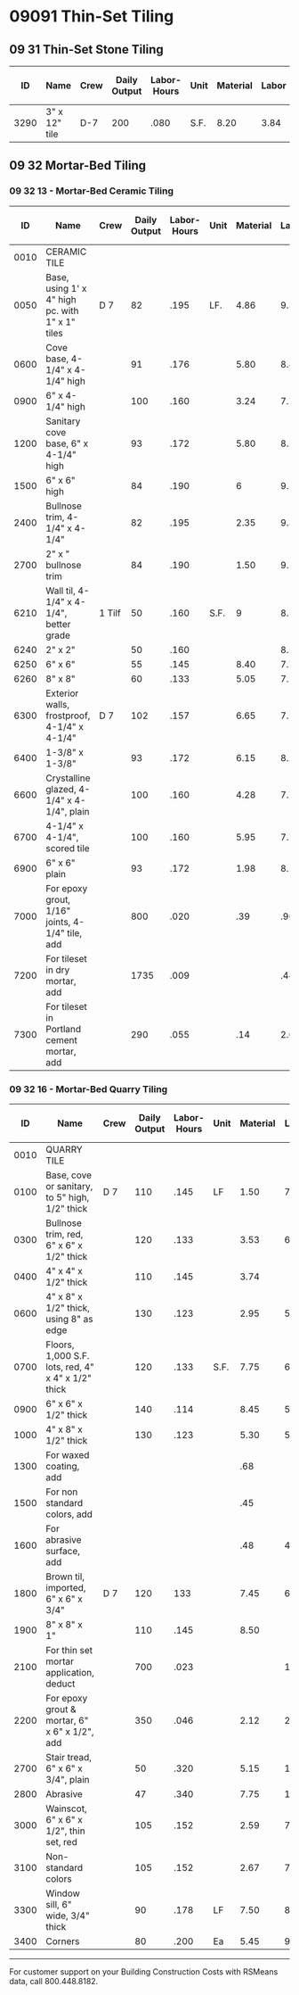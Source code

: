 # 09091 Thin-Set Tiling

## 09 31 Thin-Set Stone Tiling

| ID   | Name                                 | Crew | Daily Output | Labor-Hours | Unit | Material | Labor | Equipment | Total | Total Incl O&P |
|------|--------------------------------------|------|-------------|-------------|------|----------|-------|-----------|-------|----------------|
| 3290 | 3" x 12" tile                        | D-7  | 200         | .080        | S.F. | 8.20     | 3.84  |           | 12.04 | 14.6           |

## 09 32 Mortar-Bed Tiling

### 09 32 13 - Mortar-Bed Ceramic Tiling

| ID   | Name                                                      | Crew | Daily Output | Labor-Hours | Unit | Material | Labor | Equipment | Total | Total Incl O&P |
|------|-----------------------------------------------------------|------|-------------|-------------|------|----------|-------|-----------|-------|----------------|
| 0010 | CERAMIC TILE                                              |      |             |             |      |          |       |           |       |                |
| 0050 | Base, using 1' x 4" high pc. with 1" x 1" tiles           | D 7  | 82          | .195        | LF.  | 4.86     | 9.35  |           | 14.21 | 19.0           |
| 0600 | Cove base, 4-1/4" x 4-1/4" high                           |      | 91          | .176        |      | 5.80     | 8.45  |           | 14.25 | 18.7           |
| 0900 | 6" x 4-1/4" high                                          |      | 100         | .160        |      | 3.24     | 7.70  |           | 10.94 | 14.7           |
| 1200 | Sanitary cove base, 6" x 4-1/4" high                      |      | 93          | .172        |      | 5.80     | 8.25  |           | 14.05 | 18.4           |
| 1500 | 6" x 6" high                                              |      | 84          | .190        |      | 6        | 9.15  |           | 15.15 | 19.9           |
| 2400 | Bullnose trim, 4-1/4" x 4-1/4"                            |      | 82          | .195        |      | 2.35     | 9.35  |           | 11.70 | 16.3           |
| 2700 | 2" x " bullnose trim                                      |      | 84          | .190        |      | 1.50     | 9.15  |           | 10.65 | 15             |
| 6210 | Wall til, 4-1/4" x 4-1/4", better grade                   | 1 Tilf| 50         | .160        | S.F. | 9        | 8.50  |           | 17.50 | 22.5           |
| 6240 | 2" x 2"                                                   |      | 50          | .160        |      |          | 8.50  |           | 15.50 | 20             |
| 6250 | 6" x 6"                                                   |      | 55          | .145        |      | 8.40     | 7.75  |           | 16.15 | 20             |
| 6260 | 8" x 8"                                                   |      | 60          | .133        |      | 5.05     | 7.10  |           | 12.15 | 15             |
| 6300 | Exterior walls, frostproof, 4-1/4" x 4-1/4"               | D 7  | 102         | .157        |      | 6.65     | 7.55  |           | 14.20 | 18.1           |
| 6400 | 1-3/8" x 1-3/8"                                           |      | 93          | .172        |      | 6.15     | 8.25  |           | 14.40 | 18.8           |
| 6600 | Crystalline glazed, 4-1/4" x 4-1/4", plain                |      | 100         | .160        |      | 4.28     | 7.70  |           | 11.98 | 15             |
| 6700 | 4-1/4" x 4-1/4", scored tile                              |      | 100         | .160        |      | 5.95     | 7.70  |           | 13.65 | 17             |
| 6900 | 6" x 6" plain                                             |      | 93          | .172        |      | 1.98     | 8.25  |           | 10.23 | 14.3           |
| 7000 | For epoxy grout, 1/16" joints, 4-1/4" tile, add           |      | 800         | .020        |      | .39      | .96   |           | 1.35  | 1.             |
| 7200 | For tileset in dry mortar, add                            |      | 1735        | .009        |      |          | .44   |           | .44   |                |
| 7300 | For tileset in Portland cement mortar, add                |      | 290         | .055        |      | .14      | 2.65  |           | 2.79  | 4              |

### 09 32 16 - Mortar-Bed Quarry Tiling

| ID   | Name                                                      | Crew | Daily Output | Labor-Hours | Unit | Material | Labor | Equipment | Total | Total Incl O&P |
|------|-----------------------------------------------------------|------|-------------|-------------|------|----------|-------|-----------|-------|----------------|
| 0010 | QUARRY TILE                                               |      |             |             |      |          |       |           |       |                |
| 0100 | Base, cove or sanitary, to 5" high, 1/2" thick            | D 7  | 110         | .145        | LF   | 1.50     | 7     |           | 8.50  | 11             |
| 0300 | Bullnose trim, red, 6" x 6" x 1/2" thick                  |      | 120         | .133        |      | 3.53     | 6.40  |           | 9.93  | 13             |
| 0400 | 4" x 4" x 1/2" thick                                      |      | 110         | .145        |      | 3.74     |       |           | 10.74 | 14             |
| 0600 | 4" x 8" x 1/2" thick, using 8" as edge                    |      | 130         | .123        |      | 2.95     | 5.90  |           | 8.85  | 11             |
| 0700 | Floors, 1,000 S.F. lots, red, 4" x 4" x 1/2" thick        |      | 120         | .133        | S.F. | 7.75     | 6.40  |           | 14.15 | 17             |
| 0900 | 6" x 6" x 1/2" thick                                      |      | 140         | .114        |      | 8.45     | 5.50  |           | 13.95 | 17             |
| 1000 | 4" x 8" x 1/2" thick                                      |      | 130         | .123        |      | 5.30     | 5.90  |           | 11.20 | 14             |
| 1300 | For waxed coating, add                                    |      |             |             |      | .68      |       |           | .68   |                |
| 1500 | For non standard colors, add                              |      |             |             |      | .45      |       |           | .45   |                |
| 1600 | For abrasive surface, add                                 |      |             |             |      | .48      | 40    |           | .48   |                |
| 1800 | Brown til, imported, 6" x 6" x 3/4"                       | D 7  | 120         | 133         |      | 7.45     | 6.40  |           | 13.85 | 179.           |
| 1900 | 8" x 8" x 1"                                              |      | 110         | .145        |      | 8.50     |       |           | 15.50 | 19             |
| 2100 | For thin set mortar application, deduct                   |      | 700         | .023        |      |          | 1.10  |           | 1.10  | 1.             |
| 2200 | For epoxy grout & mortar, 6" x 6" x 1/2", add             |      | 350         | .046        |      | 2.12     | 2.19  |           | 4.31  | 5              |
| 2700 | Stair tread, 6" x 6" x 3/4", plain                        |      | 50          | .320        |      | 5.15     | 15.35 |           | 20.50 | 28             |
| 2800 | Abrasive                                                  |      | 47          | .340        |      | 7.75     | 16.35 |           | 24.10 | 32             |
| 3000 | Wainscot, 6" x 6" x 1/2", thin set, red                   |      | 105         | .152        |      | 2.59     | 7.30  |           | 9.89  | 133.           |
| 3100 | Non-standard colors                                       |      | 105         | .152        |      | 2.67     | 7.30  |           | 9.97  | 13             |
| 3300 | Window sill, 6" wide, 3/4" thick                          |      | 90          | .178        | LF   | 7.50     | 8.55  |           | 16.05 | 21             |
| 3400 | Corners                                                   |      | 80          | .200        | Ea   | 5.45     | 9.60  |           | 15.05 | 20             |

---

For customer support on your Building Construction Costs with RSMeans data, call 800.448.8182.